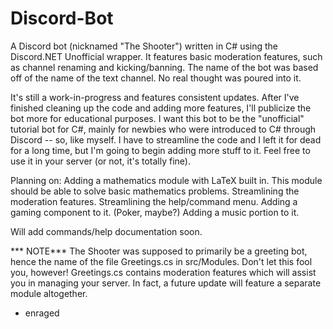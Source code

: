 # Discord-Bot
A Discord bot (nicknamed "The Shooter") written in C# using the Discord.NET Unofficial wrapper.  It features basic moderation features, such as channel renaming and kicking/banning.  The name of the bot was based off of the name of the text channel.  No real thought was poured into it.

It's still a work-in-progress and features consistent updates.  After I've finished cleaning up the code and adding more features, I'll publicize the bot more for educational purposes.  I want this bot to be the "unofficial" tutorial bot for C#, mainly for newbies who were introduced to C# through Discord -- so, like myself.  I have to streamline the code and I left it for dead for a long time, but I'm going to begin adding more stuff to it.  Feel free to use it in your server (or not, it's totally fine).

Planning on:
Adding a mathematics module with LaTeX built in.
This module should be able to solve basic mathematics problems.
Streamlining the moderation features.
Streamlining the help/command menu.
Adding a gaming component to it.
(Poker, maybe?)
Adding a music portion to it.

Will add commands/help documentation soon.

*** NOTE***
The Shooter was supposed to primarily be a greeting bot, hence the name of the file Greetings.cs in src/Modules.  Don't let this fool you, however!  Greetings.cs contains moderation features which will assist you in managing your server.  In fact, a future update will feature a separate module altogether.
- enraged
